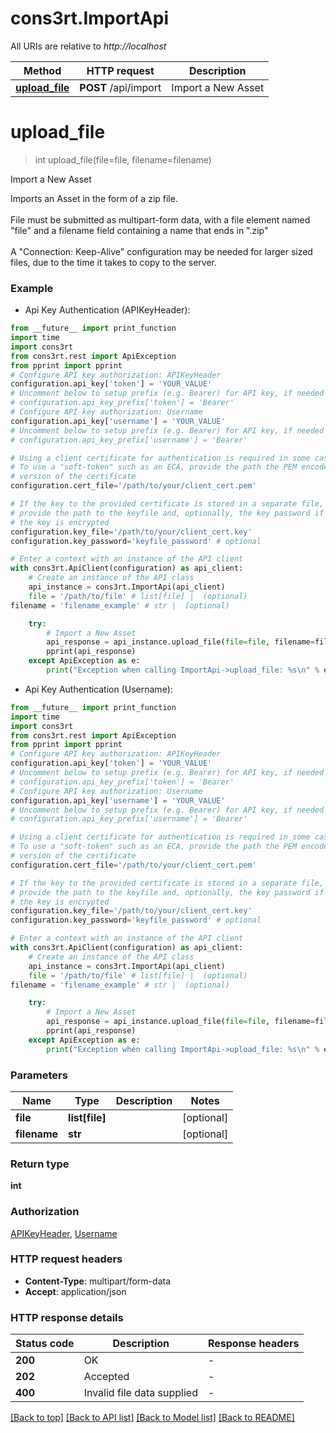 # cons3rt.ImportApi

All URIs are relative to *http://localhost*

Method | HTTP request | Description
------------- | ------------- | -------------
[**upload_file**](ImportApi.md#upload_file) | **POST** /api/import | Import a New Asset


# **upload_file**
> int upload_file(file=file, filename=filename)

Import a New Asset

Imports an Asset in the form of a zip file.<br> <br> File must be submitted as multipart-form data, with a file element named \"file\" and a filename field containing a name that ends in \".zip\" <br> <br> A \"Connection: Keep-Alive\" configuration may be needed for larger sized files, due to the time it takes to copy to the server.

### Example

* Api Key Authentication (APIKeyHeader):
```python
from __future__ import print_function
import time
import cons3rt
from cons3rt.rest import ApiException
from pprint import pprint
# Configure API key authorization: APIKeyHeader
configuration.api_key['token'] = 'YOUR_VALUE'
# Uncomment below to setup prefix (e.g. Bearer) for API key, if needed
# configuration.api_key_prefix['token'] = 'Bearer'
# Configure API key authorization: Username
configuration.api_key['username'] = 'YOUR_VALUE'
# Uncomment below to setup prefix (e.g. Bearer) for API key, if needed
# configuration.api_key_prefix['username'] = 'Bearer'

# Using a client certificate for authentication is required in some cases.
# To use a "soft-token" such as an ECA, provide the path the PEM encoded
# version of the certificate
configuration.cert_file='/path/to/your/client_cert.pem'

# If the key to the provided certificate is stored in a separate file,
# provide the path to the keyfile and, optionally, the key password if
# the key is encrypted
configuration.key_file='/path/to/your/client_cert.key'
configuration.key_password='keyfile_password' # optional

# Enter a context with an instance of the API client
with cons3rt.ApiClient(configuration) as api_client:
    # Create an instance of the API class
    api_instance = cons3rt.ImportApi(api_client)
    file = '/path/to/file' # list[file] |  (optional)
filename = 'filename_example' # str |  (optional)

    try:
        # Import a New Asset
        api_response = api_instance.upload_file(file=file, filename=filename)
        pprint(api_response)
    except ApiException as e:
        print("Exception when calling ImportApi->upload_file: %s\n" % e)
```

* Api Key Authentication (Username):
```python
from __future__ import print_function
import time
import cons3rt
from cons3rt.rest import ApiException
from pprint import pprint
# Configure API key authorization: APIKeyHeader
configuration.api_key['token'] = 'YOUR_VALUE'
# Uncomment below to setup prefix (e.g. Bearer) for API key, if needed
# configuration.api_key_prefix['token'] = 'Bearer'
# Configure API key authorization: Username
configuration.api_key['username'] = 'YOUR_VALUE'
# Uncomment below to setup prefix (e.g. Bearer) for API key, if needed
# configuration.api_key_prefix['username'] = 'Bearer'

# Using a client certificate for authentication is required in some cases.
# To use a "soft-token" such as an ECA, provide the path the PEM encoded
# version of the certificate
configuration.cert_file='/path/to/your/client_cert.pem'

# If the key to the provided certificate is stored in a separate file,
# provide the path to the keyfile and, optionally, the key password if
# the key is encrypted
configuration.key_file='/path/to/your/client_cert.key'
configuration.key_password='keyfile_password' # optional

# Enter a context with an instance of the API client
with cons3rt.ApiClient(configuration) as api_client:
    # Create an instance of the API class
    api_instance = cons3rt.ImportApi(api_client)
    file = '/path/to/file' # list[file] |  (optional)
filename = 'filename_example' # str |  (optional)

    try:
        # Import a New Asset
        api_response = api_instance.upload_file(file=file, filename=filename)
        pprint(api_response)
    except ApiException as e:
        print("Exception when calling ImportApi->upload_file: %s\n" % e)
```

### Parameters

Name | Type | Description  | Notes
------------- | ------------- | ------------- | -------------
 **file** | **list[file]**|  | [optional] 
 **filename** | **str**|  | [optional] 

### Return type

**int**

### Authorization

[APIKeyHeader](../README.md#APIKeyHeader), [Username](../README.md#Username)

### HTTP request headers

 - **Content-Type**: multipart/form-data
 - **Accept**: application/json

### HTTP response details
| Status code | Description | Response headers |
|-------------|-------------|------------------|
**200** | OK |  -  |
**202** | Accepted |  -  |
**400** | Invalid file data supplied |  -  |

[[Back to top]](#) [[Back to API list]](../README.md#documentation-for-api-endpoints) [[Back to Model list]](../README.md#documentation-for-models) [[Back to README]](../README.md)

